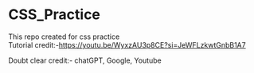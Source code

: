 # CSS_Practice
This repo created for css practice <br>
Tutorial credit:-https://youtu.be/WyxzAU3p8CE?si=JeWFLzkwtGnbB1A7 <br>

Doubt clear credit:- chatGPT, Google, Youtube